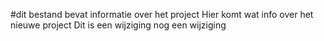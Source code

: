 #dit bestand bevat informatie over het project
Hier komt wat info over het nieuwe project
Dit is een wijziging
nog een wijziging
